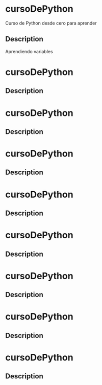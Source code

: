 # cursoDePython
Curso de Python desde cero para aprender
## Description
Aprendiendo variables 
# cursoDePython

## Description

# cursoDePython

## Description

# cursoDePython

## Description

# cursoDePython

## Description

# cursoDePython

## Description

# cursoDePython

## Description

# cursoDePython

## Description

# cursoDePython

## Description

